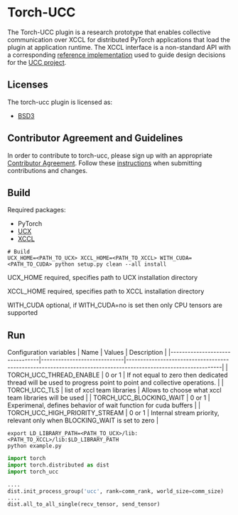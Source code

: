 # Torch-UCC
The Torch-UCC plugin is a research prototype that enables collective communication over XCCL for distributed PyTorch applications that load the plugin at application runtime. The XCCL interface is a non-standard API with a corresponding [reference implementation](https://github.com/openucx/xccl) used to guide design decisions for the [UCC project](https://www.ucfconsortium.org/projects/ucc/).

## Licenses
The torch-ucc plugin is licensed as:
* [BSD3](LICENSE)

## Contributor Agreement and Guidelines
In order to contribute to torch-ucc, please sign up with an appropriate
[Contributor Agreement](http://www.openucx.org/license/).
Follow these
[instructions](https://github.com/openucx/ucx/wiki/Guidance-for-contributors)
when submitting contributions and changes.


## Build
Required packages:
* PyTorch
* [UCX](https://github.com/openucx/ucx)
* [XCCL](https://github.com/openucx/xccl)

```shell
# Build
UCX_HOME=<PATH_TO_UCX> XCCL_HOME=<PATH_TO_XCCL> WITH_CUDA=<PATH_TO_CUDA> python setup.py clean --all install
```
UCX_HOME required, specifies path to UCX installation directory

XCCL_HOME required, specifies path to XCCL installation directory

WITH_CUDA optional, if WITH_CUDA=no is set then only CPU tensors are supported

## Run
Configuration variables
| Name                           | Values                      | Description                                                                                                   |
|--------------------------------|-----------------------------|---------------------------------------------------------------------------------------------------------------|
| TORCH_UCC_THREAD_ENABLE        | 0 or 1                      | If not equal to zero then dedicated thread will be used to progress point to point and collective operations. |
| TORCH_UCC_TLS                  | list of xccl team libraries | Allows to choose what xccl team libraries will be used |
| TORCH_UCC_BLOCKING_WAIT        | 0 or 1                      | Experimenal, defines behavior of wait function for cuda buffers |
| TORCH_UCC_HIGH_PRIORITY_STREAM | 0 or 1                      | Internal stream priority, relevant only when BLOCKING_WAIT is set to zero |

```shell
export LD_LIBRARY_PATH=<PATH_TO_UCX>/lib:<PATH_TO_XCCL>/lib:$LD_LIBRARY_PATH
python example.py
```

```python
import torch
import torch.distributed as dist
import torch_ucc

....
dist.init_process_group('ucc', rank=comm_rank, world_size=comm_size)
....
dist.all_to_all_single(recv_tensor, send_tensor)

```

